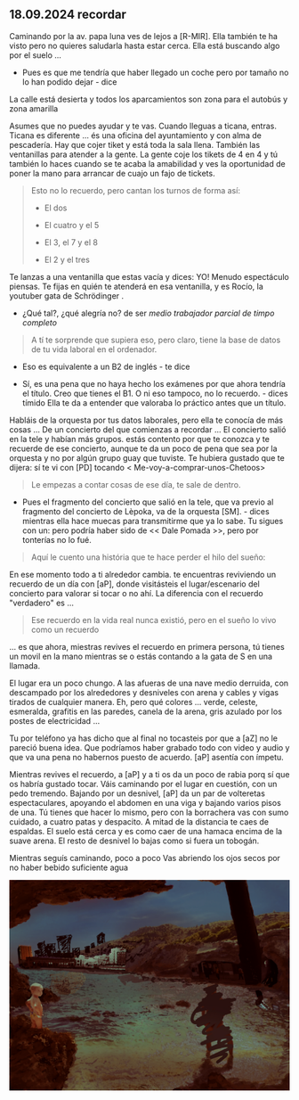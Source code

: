 ## 18.09.2024 recordar

Caminando por la av. papa luna ves de lejos a [R-MIR].
Ella también te ha visto pero no quieres saludarla hasta estar cerca.
Ella está buscando algo por el suelo ...

- Pues es que me tendría que haber llegado un coche pero por tamaño no lo han podido dejar - dice

La calle está desierta y todos los aparcamientos son zona para el autobús y zona amarilla

Asumes que no puedes ayudar y te vas.
Cuando lleguas a ticana, entras.
Ticana es diferente ... és una oficina del ayuntamiento y con alma de pescadería.
Hay que cojer tiket y está toda la sala llena.
También las ventanillas para atender a la gente.
La gente coje los tikets de 4 en 4 y tú también lo haces cuando se te acaba la amabilidad y ves la oportunidad de poner la mano para arrancar de cuajo un fajo de tickets.

> Esto no lo recuerdo, pero cantan los turnos de forma así:
>
> - El dos
>
> - El cuatro y el 5
>
> - El 3, el 7 y el 8
>
> - El 2 y el tres

Te lanzas a una ventanilla que estas vacía y dices: YO!
Menudo espectáculo piensas.
Te fijas en quién te atenderá en esa ventanilla, y es Rocío, la youtuber gata de Schrödinger .

- ¿Qué tal?, ¿qué alegría no? de ser *medio trabajador parcial de timpo completo*

> A tí te sorprende que supiera eso, pero claro, tiene la base de datos de tu vida laboral en el ordenador.

- Eso es equivalente a un B2 de inglés - te dice

- Sí, es una pena que no haya hecho los exámenes por que ahora tendría el título. Creo que tienes el B1. O ni eso tampoco, no lo recuerdo. - dices tímido
Ella te da a entender que valoraba lo práctico antes que un título.

Habláis de la orquesta por tus datos laborales, pero ella te conocía de más cosas ...
De un concierto del que comienzas a recordar ...
El concierto salió en la tele y habían más grupos.
estás contento por que te conozca y te recuerde de ese concierto, aunque te da un poco de pena que sea por la orquesta y no por algún grupo guay que tuviste.
Te hubiera gustado que te dijera: sí te vi con [PD] tocando < Me-voy-a-comprar-unos-Chetoos>

> Le empezas a contar cosas de ese día, te sale de dentro.

- Pues el fragmento del concierto que salió en la tele, que va previo al fragmento del concierto de Lèpoka, va de la orquesta [SM]. - dices mientras ella hace muecas para transmitirme que ya lo sabe. Tu sigues con un: pero podría haber sido de << Dale Pomada >>, pero por tonterías no lo fué.

> Aquí le cuento una história que te hace perder el hilo del sueño:

En ese momento todo a ti alrededor cambia.
te encuentras reviviendo un recuerdo de un día con [aP], donde visitásteis el lugar/escenario del concierto para valorar si tocar o no ahí. La diferencia con el recuerdo "verdadero" es ...

> Ese recuerdo en la vida real nunca existió, pero en el sueño lo vivo como un recuerdo

... es que ahora, miestras revives el recuerdo en primera persona, tú tienes un movil en la mano mientras se o estás contando a la gata de S en una llamada.


El lugar era un poco chungo. A las afueras de una nave medio derruida, con descampado por los alrededores y desniveles con arena y cables y vigas tirados de cualquier manera.
Eh, pero qué colores ... verde, celeste, esmeralda, grafitis en las paredes, canela de la arena, gris azulado por los postes de electricidad ...

Tu por teléfono ya has dicho que al final no tocasteis por que a [aZ] no le pareció buena idea.
Que podríamos haber grabado todo con video y audio y que va una pena no habernos puesto de acuerdo.
[aP] asentía con ímpetu.

Mientras revives el recuerdo, a [aP] y a ti os da un poco de rabia porq sí que os habría gustado tocar.
Váis caminando por el lugar en cuestión, con un pedo tremendo.
Bajando por un desnivel, [aP] da un par de volteretas espectaculares, apoyando el abdomen en una viga y bajando varios pisos de una.
Tú tienes que hacer lo mismo, pero con la borrachera vas con sumo cuidado, a cuatro patas y despacito.
A mitad de la distancia te caes de espaldas.
El suelo está cerca y es como caer de una hamaca encima de la suave arena.
El resto de desnivel lo bajas como si fuera un tobogán.

Mientras seguís caminando, poco a poco Vas abriendo los ojos secos por no haber bebido suficiente agua

![melt my brain](https://raw.githubusercontent.com/ddavb/ddavb.github.io/master/_images/playa.png)



